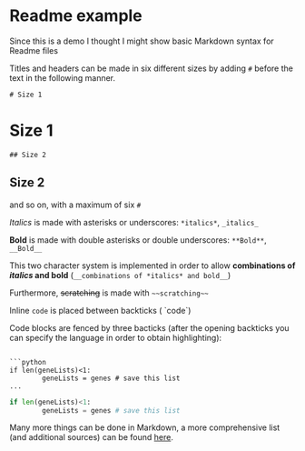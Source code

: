 # Readme example

Since this is a demo I thought I might show basic Markdown syntax for Readme files

Titles and headers can be made in six different sizes by adding `#` before the text in the following manner.

```
# Size 1
```
# Size 1

```
## Size 2
```
## Size 2

and so on, with a maximum of six `#`

*Italics* is made with asterisks or underscores: `*italics*`, `_italics_`

**Bold** is made with double asterisks or double underscores: `**Bold**`, `__Bold__`

This two character system is implemented in order to allow __combinations of *italics* and bold__ (`__combinations of *italics* and bold__`)

Furthermore, ~~scratching~~ is made with `~~scratching~~`

Inline `code` is placed between backticks (
\`code\`)

Code blocks are fenced by three bacticks (after the opening backticks you can specify the language in order to obtain highlighting):
```

```python
if len(geneLists)<1:
        geneLists = genes # save this list
...

```

```python
if len(geneLists)<1:
        geneLists = genes # save this list
```

Many more things can be done in Markdown, a more comprehensive list (and additional sources) can be found [here](https://github.com/adam-p/markdown-here/wiki/Markdown-Cheatsheet).